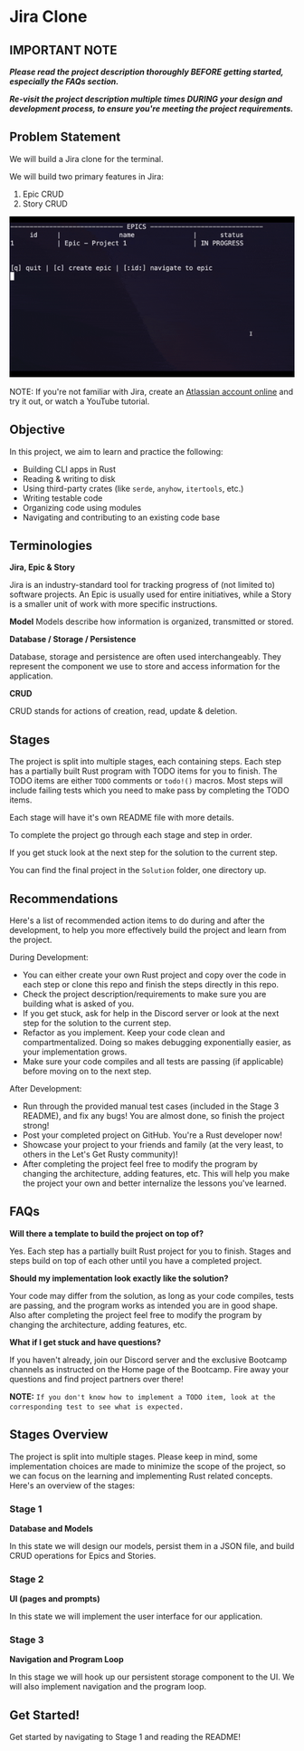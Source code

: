 # Jira Clone

## IMPORTANT NOTE

___Please read the project description thoroughly BEFORE getting started, especially the FAQs section.___

___Re-visit the project description multiple times DURING your design and development process, to ensure you're meeting the project requirements.___

## Problem Statement
We will build a Jira clone for the terminal.

We will build two primary features in Jira:
1. Epic CRUD
2. Story CRUD

![jira-gif](./jira-cli.gif)

NOTE: If you're not familiar with Jira, create an [Atlassian account online](https://www.atlassian.com/software/jira) and try it out, or watch a YouTube tutorial.

## Objective
In this project, we aim to learn and practice the following:
* Building CLI apps in Rust
* Reading & writing to disk
* Using third-party crates (like `serde`, `anyhow`, `itertools`, etc.)
* Writing testable code
* Organizing code using modules
* Navigating and contributing to an existing code base

## Terminologies

__Jira, Epic & Story__

Jira is an industry-standard tool for tracking progress of (not limited to) software projects. An Epic is usually used for entire initiatives, while a Story is a smaller unit of work with more specific instructions.

__Model__
Models describe how information is organized, transmitted or stored.

__Database / Storage / Persistence__

Database, storage and persistence are often used interchangeably. They represent the component we use to store and access information for the application.

__CRUD__

CRUD stands for actions of creation, read, update & deletion.

## Stages
The project is split into multiple stages, each containing steps. Each step has a partially built Rust program with TODO items for you to finish. The TODO items are either `TODO` comments or `todo!()` macros. Most steps will include failing tests which you need to make pass by completing the TODO items. 

Each stage will have it's own README file with more details.

To complete the project go through each stage and step in order.

If you get stuck look at the next step for the solution to the current step.

You can find the final project in the `Solution` folder, one directory up.

## Recommendations
Here's a list of recommended action items to do during and after the development, to help you more effectively build the project and learn from the project.

During Development:
* You can either create your own Rust project and copy over the code in each step or clone this repo and finish the steps directly in this repo. 
* Check the project description/requirements to make sure you are building what is asked of you.
* If you get stuck, ask for help in the Discord server or look at the next step for the solution to the current step.
* Refactor as you implement. Keep your code clean and compartmentalized. Doing so makes debugging exponentially easier, as your implementation grows.
* Make sure your code compiles and all tests are passing (if applicable) before moving on to the next step.

After Development:
* Run through the provided manual test cases (included in the Stage 3 README), and fix any bugs! You are almost done, so finish the project strong!
* Post your completed project on GitHub. You're a Rust developer now!
* Showcase your project to your friends and family (at the very least, to others in the Let's Get Rusty community)!
* After completing the project feel free to modify the program by changing the architecture, adding features, etc. This will help you make the project your own and better internalize the lessons you've learned.

## FAQs

__Will there a template to build the project on top of?__

Yes. Each step has a partially built Rust project for you to finish. Stages and steps build on top of each other until you have a completed project. 

__Should my implementation look exactly like the solution?__

Your code may differ from the solution, as long as your code compiles, tests are passing, and the program works as intended you are in good shape. Also after completing the project feel free to modify the program by changing the architecture, adding features, etc.

__What if I get stuck and have questions?__

If you haven't already, join our Discord server and the exclusive Bootcamp channels as instructed on the Home page of the Bootcamp. Fire away your questions and find project partners over there!

__NOTE:__ `If you don't know how to implement a TODO item, look at the corresponding test to see what is expected.`

## Stages Overview
The project is split into multiple stages. Please keep in mind, some implementation choices are made to minimize the scope of the project, so we can focus on the learning and implementing Rust related concepts. Here's an overview of the stages:

### Stage 1

__Database and Models__

In this state we will design our models, persist them in a JSON file, and build CRUD operations for Epics and Stories.

### Stage 2

__UI (pages and prompts)__

In this state we will implement the user interface for our application. 

### Stage 3

__Navigation and Program Loop__

In this stage we will hook up our persistent storage component to the UI. We will also implement navigation and the program loop.

## Get Started!

Get started by navigating to Stage 1 and reading the README!